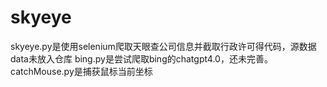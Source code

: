 # skyeye
skyeye.py是使用selenium爬取天眼查公司信息并截取行政许可得代码，源数据data未放入仓库
bing.py是尝试爬取bing的chatgpt4.0，还未完善。
catchMouse.py是捕获鼠标当前坐标
